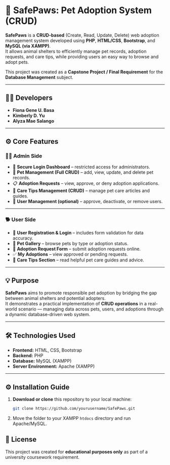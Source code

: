 # 🐾 SafePaws: Pet Adoption System (CRUD)

**SafePaws** is a **CRUD-based** (Create, Read, Update, Delete) web adoption management system developed using **PHP**, **HTML/CSS**, **Bootstrap**, and **MySQL (via XAMPP)**.  
It allows animal shelters to efficiently manage pet records, adoption requests, and care tips, while providing users an easy way to browse and adopt pets.

This project was created as a **Capstone Project / Final Requirement** for the **Database Management** subject.

---

## 👩‍💻 Developers
- **Fiona Gene U. Basa**  
- **Kimberly D. Yu**  
- **Alyza Mae Salango**

---

## ⚙️ Core Features

### 👩‍💻 Admin Side
- 🔐 **Secure Login Dashboard** – restricted access for administrators.  
- 🐶 **Pet Management (Full CRUD)** – add, view, update, and delete pet records.  
- 📋 **Adoption Requests** – view, approve, or deny adoption applications.  
- 📘 **Care Tips Management (CRUD)** – manage pet care articles and guides.  
- 👥 **User Management (optional)** – approve, deactivate, or remove users.  

---

### 🐕 User Side
- 📝 **User Registration & Login** – includes form validation for data accuracy.  
- 🐾 **Pet Gallery** – browse pets by type or adoption status.  
- 💌 **Adoption Request Form** – submit adoption requests online.  
- ✅ **My Adoptions** – view approved or pending requests.  
- 📖 **Care Tips Section** – read helpful pet care guides and advice.  

---

## 💡 Purpose
**SafePaws** aims to promote responsible pet adoption by bridging the gap between animal shelters and potential adopters.  
It demonstrates a practical implementation of **CRUD operations** in a real-world scenario — managing data across pets, users, and adoptions through a dynamic database-driven web system.

---

## 🛠️ Technologies Used
- **Frontend:** HTML, CSS, Bootstrap  
- **Backend:** PHP  
- **Database:** MySQL (XAMPP)  
- **Server Environment:** Apache (XAMPP)

---

## ⚙️ Installation Guide
1. **Download or clone** this repository to your local machine:
   ```bash
   git clone https://github.com/yourusername/SafePaws.git
2. Move the folder to your XAMPP `htdocs` directory and run Apache/MySQL.

## 📜 License
This project was created for **educational purposes only** as part of a university coursework requirement.
